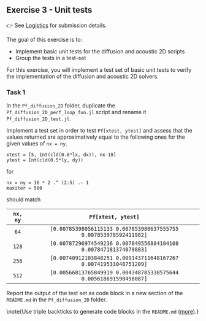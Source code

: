 <!--This file was generated, do not modify it.-->
## Exercise 3 - **Unit tests**

👉 See [Logistics](/logistics/#submission) for submission details.

The goal of this exercise is to:
- Implement basic unit tests for the diffusion and acoustic 2D scripts
- Group the tests in a test-set

For this exercise, you will implement a test set of basic unit tests to verify the implementation of the diffusion and acoustic 2D solvers.

### Task 1

In the `Pf_diffusion_2D` folder, duplicate the `Pf_diffusion_2D_perf_loop_fun.jl` script and rename it `Pf_diffusion_2D_test.jl`.

Implement a test set in order to test `Pf[xtest, ytest]` and assess that the values returned are approximatively equal to the following ones for the given values of `nx = ny`.

````julia:ex1
xtest = [5, Int(cld(0.6*lx, dx)), nx-10]
ytest = Int(cld(0.5*ly, dy))
````

for

````julia:ex2
nx = ny = 16 * 2 .^ (2:5) .- 1
maxiter = 500
````

should match

| `nx, ny` | `Pf[xtest, ytest]`                                                |
|:--------:|:-----------------------------------------------------------------:|
|  `64`    | `[0.00785398056115133 0.007853980637555755 0.007853978592411982]` |
| `128`    | `[0.00787296974549236 0.007849556884184108 0.007847181374079883]` |
| `256`    | `[0.00740912103848251 0.009143711648167267 0.007419533048751209]` |
| `512`    | `[0.00566813765849919 0.004348785338575644 0.005618691590498087]` |

Report the output of the test set as code block in a new section of the `README.md` in the `Pf_diffusion_2D` folder.

\note{Use triple backticks to generate code blocks in the `README.md` ([more](https://www.markdownguide.org/extended-syntax/#fenced-code-blocks)).}

